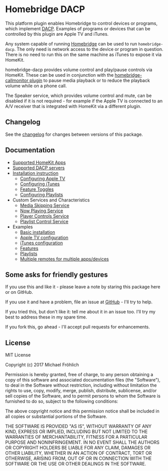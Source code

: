 # Homebridge DACP

This platform plugin enables Homebridge to control devices or programs, which implement [DACP](https://en.wikipedia.org/wiki/Digital_Audio_Control_Protocol). Examples of programs or
devices that can be controlled by this plugin are Apple TV and iTunes.

Any system capable of running [Homebridge](https://github.com/nfarina/homebridge) can be
used to run `homebridge-dacp`. The only need is network access to the device or program in
question. There is no need to run this on the same machine as iTunes to expose it via HomeKit.

homebridge-dacp provides volume control and play/pause controls via HomeKit. These can be
used in conjunction with the [homebridge-callmonitor plugin](https://github.com/grover/homebridge-callmonitor)
to pause media playback or to reduce the playback volume while on a phone call.

The Speaker service, which provides volume control and mute, can be disabled if it is not
required - for example if the Apple TV is connected to an A/V receiver that is integrated
with HomeKit via a different plugin.

## Changelog

See the [changelog](CHANGELOG.md) for changes between versions of this package.

## Documentation

* [Supported HomeKit Apps](docs/apps.md)
* [Supported DACP servers](docs/servers.md)
* [Installation instruction](docs/install.md)
  * [Configuring Apple TV](docs/configuration/appletv.md)
  * [Configuring iTunes](docs/configuration/itunes.md)
  * [Feature Toggles](docs/configuration/features.md)
  * [Configuring Playlists](docs/configuration/playlists.md)
* Custom Services and Characteristics
  * [Media Skipping Service](docs/services/mediaskippingservice.md)
  * [Now Playing Service](docs/services/nowplayingservice.md)
  * [Player Controls Service](docs/services/playercontrolsservice.md)
  * [Playlist Control Service](docs/services/playlistcontrolservice.md)
* Examples
  * [Basic installation](examples/install)
  * [Apple TV configuration](examples/appletv)
  * [iTunes configuration](examples/itunes)
  * [Features](examples/features)
  * [Playlists](examples/playlists)
  * [Multiple remotes for multiple apps/devices](examples/multiple-remotes)

## Some asks for friendly gestures

If you use this and like it - please leave a note by staring this package here or on GitHub.

If you use it and have a problem, file an issue at [GitHub](https://github.com/grover/homebridge-dacp/issues) - I'll try to help.

If you tried this, but don't like it: tell me about it in an issue too. I'll try my best
to address these in my spare time.

If you fork this, go ahead - I'll accept pull requests for enhancements.

## License

MIT License

Copyright (c) 2017 Michael Fröhlich

Permission is hereby granted, free of charge, to any person obtaining a copy
of this software and associated documentation files (the "Software"), to deal
in the Software without restriction, including without limitation the rights
to use, copy, modify, merge, publish, distribute, sublicense, and/or sell
copies of the Software, and to permit persons to whom the Software is
furnished to do so, subject to the following conditions:

The above copyright notice and this permission notice shall be included in all
copies or substantial portions of the Software.

THE SOFTWARE IS PROVIDED "AS IS", WITHOUT WARRANTY OF ANY KIND, EXPRESS OR
IMPLIED, INCLUDING BUT NOT LIMITED TO THE WARRANTIES OF MERCHANTABILITY,
FITNESS FOR A PARTICULAR PURPOSE AND NONINFRINGEMENT. IN NO EVENT SHALL THE
AUTHORS OR COPYRIGHT HOLDERS BE LIABLE FOR ANY CLAIM, DAMAGES OR OTHER
LIABILITY, WHETHER IN AN ACTION OF CONTRACT, TORT OR OTHERWISE, ARISING FROM,
OUT OF OR IN CONNECTION WITH THE SOFTWARE OR THE USE OR OTHER DEALINGS IN THE
SOFTWARE.
